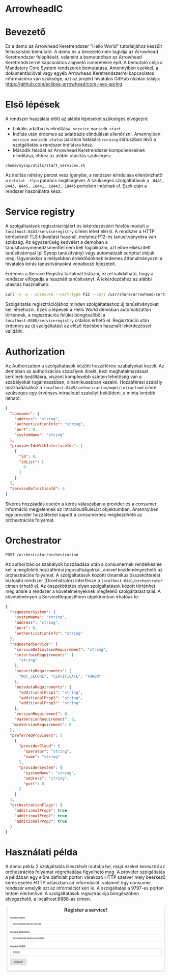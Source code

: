 # ArrowheadIC
# Bevezető
Ez a demo az Arrowhead Keretrendszer "Hello World" tutorialjához készült felhasználói bemutató. A demo és a bevezető nem taglalja az Arrowhead Keretrendszer felépítését, valamint a bemutatóban az Arrowhead Keretrendszerrel kapcsolatos alapvető ismeretekre épít. A bemutató célja a Mandatory Core System rendszerek bemutatása. Amennyiben ezekkel, a dokumentációval vagy egyéb Arrowhead Keretrendszerrel kapcsolatos információra van szüksége, azt az projekt hivatalos GitHub oldalán találja: https://github.com/eclipse-arrowhead/core-java-spring

# Első lépések
A rendszer haszálata előtt az alábbi lépéseket szükséges elvégezni:
- Lokális adatbázis elindítása: ``` service mariadb start ```
- Indítás után érdemes az adatbázis elindulását ellenőrizni. Amennyiben  ``` service mariadb status ``` parancs hatására  ``` running ``` státuszban lévő  a szolgáltatás a rendszer indításra kész.
- Második feladat az Arrowhead Keretrendszer komponenseinek elindítása, ehhez az alábbi utasítás szükséges:  
```
/home/sysop/utils/start_services.sh 
``` 
Az indítás néhány percet vesz igénybe, a rendszer elindulása ellenőrizhető a 
``` netstat -tlpn ``` 
parancs segítségével. A szükséges szolgáltatások a ``` 8441, 8443, 8445, 18441, 18443, 18445``` portokon indulnak el. Ezek után a rendszer használatra kész. 

# Service registry
A szolgáltatások regisztrációjáért és lekérdezéséért felelős modult a  ``` localhost:8443/serviceregistry ``` címen lehet elérni. A rendszer a HTTP kéréseknél TLS titkosítást használ, melyhez P12-es tanúsítványokra van szükség. Az egyszerűség kedvéért a demoban a tanusítványmenedzsmenttel nem kell foglalkozni, azt előre elkészített tanúsítvánnyal (pl Sysop tanúsítvány) vagy automatizált scripttel oldjuk meg. Ugyanakkor a mélyebben érdeklődöknek érdemes áttanulmányozni a hivatalos leírás tanúsítványokra vonatkozó fejezeteit. 

Érdemes a Service Registry tartalmát listázni, ezzel validálható, hogy a rendszer elfogadja a használt tanúsítványt. A lekérdezéshez az alábbi utasítás használható: 
```bash
curl -v -s --insecure --cert-type P12 --cert /usr/share/arrowhead/certificates/testcloud2/sysop.p12:123456 -X GET https://localhost:8443/serviceregistry/mgmt | jq 
```

Szolgáltatás regisztrációjához minden szolgáltatáshoz új tanúsítványokat kell létrehozni. Ezek a lépések a Hello World demoban automatizáltan történnek, a regisztrációs felület böngészőből a ``` localhost:8888/serviceregistry ``` oldalon érhető el. Regisztráció után érdemes az új szolgáltatást az előző lépésben használt lekérdezéssel validálni. 

# Authorization 
Az Authorization a szolgáltatások közötti hozzáférési szabályokat kezeli. Az demoban az authorizációs szabályok direkt, kézi meghatalmazással kerülnek beállításra, viszont komplexebb szinten lehetőség van a szabályokat rugalmasabban, dinamikusabban kezelni. Hozzáférési szabály hozzáadásához a ``` localhost:8445/authorization/mgmt/intracloud ``` címre szükséges egy érvényes intracloud szabályt beküldeni, a minta lentebb látható:

```json
{
  "consumer": {
    "address": "string",
    "authenticationInfo": "string",
    "port": 0,
    "systemName": "string"
  },
  "providerIdsWithInterfaceIds": [
    {
      "id": 0,
      "idList": [
        0
      ]
    }
  ],
  "serviceDefinitionId": 0
}
```

Sikeres hozzáadás esetén a kérés válaszában a provider és a consumer információ megjelennek az IntracloudRuleList objektumban. Amennyiben egy provider hozzáférést kapott a consumerhez megkezdhető az orchestrációs folyamat.

# Orchestrator
```
POST /orchestrator/orchestration
```
Az authorizációs szabályok hozzáadása után a consumernek rendelkeznie kell a megfelelő hozzáférési jogosultságokkal, amivel kezdeményezhető az orchestrációs folyamat. A szolgáltatások közötti dinamikus összeköttetést biztosító rendszer (Orcehstrator) interfésze a ``` localhost:8441/orchestrator ``` címen érhető el. Az összeköttetés olyan szolgáltatások között történhet meg amire a rendszer a követelményeknek megfelelő szolgáltatást talál. A követelményen a ServiceRequestForm objektumban írhatóak le:
```json
{
  "requesterSystem": {
    "systemName": "string",
    "address": "string",
    "port": 0,
    "authenticationInfo": "string"
  },
  "requestedService": {
    "serviceDefinitionRequirement": "string",
    "interfaceRequirements": [
      "string"
    ],
    "securityRequirements": [
      "NOT_SECURE", "CERTIFICATE", "TOKEN"
    ],
    "metadataRequirements": {
      "additionalProp1": "string",
      "additionalProp2": "string",
      "additionalProp3": "string"
    },
    "versionRequirement": 0,
    "maxVersionRequirement": 0,
   "minVersionRequirement": 0
  },
  "preferredProviders": [
    {
      "providerCloud": {
        "operator": "string",
        "name": "string"
      },
      "providerSystem": {
        "systemName": "string",
        "address": "string",
        "port": 0
      }
    }
  ],
  "orchestrationFlags": {
    "additionalProp1": true,
    "additionalProp2": true,
    "additionalProp3": true
  }
}
```

# Használati példa
A demo példa 2 szolgáltatás illesztését mutatja be, majd ezeket keresztül az orchestrációs folyamat végrehajtása figyelhető meg. A provider szolgáltatás a példában egy előre definiált porton várakozó HTTP szerver mely beérkező kérés esetén HTTP válaszban ad információt, valamint egy consumer rendszer amelyik ezt az információt kéri le. A szolgáltatás a 9797-es porton tettem elérhetővé. A szolgáltatások regisztrációja böngészőben elvégezhető, a localhost:8888-as címen.

![alt text](https://github.com/Nanoblast/Arrowhead/blob/main/Arrowhead/captures/serviceregistry.JPG?raw=true)
